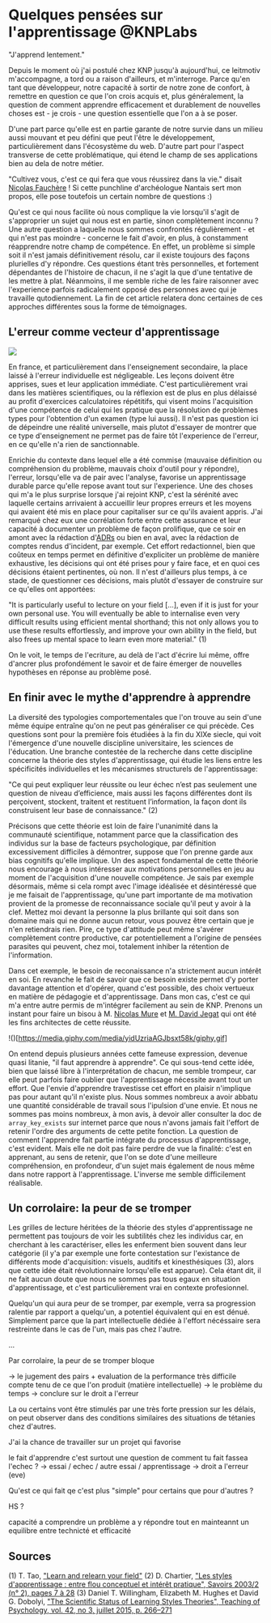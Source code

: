 # Quelques pensées sur l'apprentissage @KNPLabs

"J'apprend lentement."

Depuis le moment où j'ai postulé chez KNP jusqu'à aujourd'hui, ce leitmotiv
m'accompagne, a tord ou a raison d'ailleurs, et m'interroge. Parce qu'en tant
que développeur, notre capacité à sortir de notre zone de confort, à remettre en
question ce que l'on crois acquis et, plus généralement, la question de comment
apprendre efficacement et durablement de nouvelles choses est - je crois - une
question essentielle que l'on a à se poser.

D'une part parce qu'elle est en partie garante de notre survie dans un milieu aussi
mouvant et peu défini que peut l'être le développement, particulièrement dans
l'écosystème du web. D'autre part pour l'aspect transverse de cette problématique,
qui étend le champ de ses applications bien au dela de notre métier.

"Cultivez vous, c'est ce qui fera que vous réussirez dans la vie." disait
[Nicolas Fauchère](https://www.franceculture.fr/personne-nicolas-faucherre.html) !
Si cette punchline d'archéologue Nantais sert mon propos, elle pose toutefois un
certain nombre de questions :)

Qu'est ce qui nous facilite où nous complique la vie lorsqu'il s'agit de
s'approprier un sujet qui nous est en partie, sinon complètement inconnu ? Une
autre question a laquelle nous sommes confrontés régulièrement - et qui n'est pas
moindre - concerne le fait d'avoir, en plus, à constamment réapprendre notre champ
de compétence. En effet, un problème si simple soit il n'est jamais définitivement
résolu, car il existe toujours des façons plurielles d'y répondre. Ces questions
étant très personnelles, et fortement dépendantes de l'histoire de chacun, il ne
s'agit la que d'une tentative de les mettre à plat. Néanmoins, il me semble
riche de les faire raisonner avec l'experience parfois radicalement opposé des
personnes avec qui je travaille qutodiennement. La fin de cet article relatera
donc certaines de ces approches différentes sous la forme de témoignages.


## L'erreur comme vecteur d'apprentissage

![](https://img.devrant.com/devrant/rant/r_464533_gMBvP.jpg)

En france, et particulièrement dans l'enseignement secondaire, la place laissé
à l'erreur individuelle est négligeable. Les leçons doivent être apprises, sues
et leur application immédiate. C'est particulièrement vrai dans les matières
scientifiques, ou la réflexion est de plus en plus délaissé au profit d'exercices
calculatoires répétitifs, qui visent moins l'acquisition d'une compétence de celui
qui les pratique que la résolution de problèmes types pour l'obtention d'un examen
(type lui aussi). Il n'est pas question ici de dépeindre une réalité universelle,
mais plutot d'essayer de montrer que ce type d'enseignement ne permet pas de faire
tôt l'experience de l'erreur, en ce qu'elle n'a rien de sanctionnable.

Enrichie du contexte dans lequel elle a été commise (mauvaise définition ou
compréhension du problème, mauvais choix d'outil pour y répondre), l'erreur,
lorsqu'elle va de pair avec l'analyse, favorise un apprentissage durable parce
qu'elle repose avant tout sur l'experience. Une des choses qui m'a le plus
surprise lorsque j'ai rejoint KNP, c'est la sérénité avec laquelle certains
arrivaient à accueillir leur propres erreurs et les moyens qui avaient été mis
en place pour capitaliser sur ce qu'ils avaient appris. J'ai remarqué chez eux
une corrélation forte entre cette assurance et leur capacité à documenter un
problème de façon prolifique, que ce soir en amont avec la rédaction d'[ADRs](https://github.com/joelparkerhenderson/architecture_decision_record) ou bien en aval, avec la rédaction de comptes
rendus d'incident, par exemple. Cet effort redactionnel, bien que coûteux en
temps permet en définitive d'expliciter un problème de manière exhaustive, les
décisions qui ont été prises pour y faire face, et en quoi ces décisions étaient
pertinentes, où non. Il n'est d'ailleurs plus temps, à ce stade, de questionner
ces décisions, mais plutôt d'essayer de construire sur ce qu'elles ont apportées:

"It is particularly useful to lecture on your field [...], even if it is just for
your own personal use. You will eventually be able to internalise even very
difficult results using efficient mental shorthand; this not only allows you to
use these results effortlessly, and improve your own ability in the field, but
also frees up mental space to learn even more material." (1)

On le voit, le temps de l'ecriture, au delà de l'act d'écrire lui même, offre
d'ancrer plus profondément le savoir et de faire émerger de nouvelles hypothèses
en réponse au problème posé.


## En finir avec le mythe d'apprendre à apprendre

La diversité des typologies comportementales que l'on trouve au sein d'une même
équipe entraîne qu'on ne peut pas généraliser ce qui précède. Ces questions sont
pour la première fois étudiées à la fin du XIXe siecle, qui voit l'émergence
d'une nouvelle discipline universitaire, les sciences de l'éducation. Une branche
contestée de la recherche dans cette discipline concerne la théorie des styles
d'apprentissage, qui étudie les liens entre les spécificités individuelles et
les mécanismes structurels de l'apprentissage:

"Ce qui peut expliquer leur réussite ou leur échec n’est pas seulement une
question de niveau d’efficience, mais aussi les façons différentes dont ils
perçoivent, stockent, traitent et restituent l’information, la façon dont ils
construisent leur base de connaissance." (2)

Précisons que cette théorie est loin de faire l'unanimité dans la
communauté scientifique, notamment parce que la classification des individus sur
la base de facteurs psychologique, par définition excessivement difficiles à
démontrer, suppose que l'on prenne garde aux bias cognitifs qu'elle implique.
Un des aspect fondamental de cette théorie nous encourage à nous intéresser aux
motivations personnelles en jeu au moment de l'acquisition d'une nouvelle
compétence. Je sais par exemple désormais, même si cela rompt avec l'image idéalisée et
désintéressé que je me faisait de l'apprentissage, qu'une part importante de ma
motivation provient de la promesse de reconnaissance sociale qu'il peut y avoir
à la clef. Mettez moi devant la personne la plus brillante qui soit dans son
domaine mais qui ne donne aucun retour, vous pouvez être certain que je n'en
retiendrais rien. Pire, ce type d'attitude peut même s'avérer complètement contre
productive, car potentiellement a l'origine de pensées parasites qui peuvent, chez
moi, totalement inhiber la rétention de l'information.

Dans cet exemple, le besoin de reconaissance n'a strictement aucun intérêt en
soi. En revanche le fait de savoir que ce besoin existe permet d'y porter
davantage attention et d'opérer, quand c'est possible, des choix vertueux en
matière de pédagogie et d'apprentissage. Dans mon cas, c'est ce qui m'a entre
autre permis de m'intégrer facilement au sein de KNP. Prenons un instant pour
faire un bisou à M. [Nicolas Mure](https://github.com/nm2107) et [M. David Jegat](https://github.com/Djeg)
qui ont été les fins architectes de cette réussite.

!()[https://media.giphy.com/media/yidUzriaAGJbsxt58k/giphy.gif]

On entend depuis plusieurs années cette fameuse expression, devenue quasi
litanie, "il faut apprendre à apprendre". Ce qui sous-tend cette idée, bien que
laissé libre à l'interprétation de chacun, me semble trompeur, car elle peut
parfois faire oublier que l'apprentissage nécessite avant tout un effort.
Que l'envie d'apprendre travestisse cet effort en plaisir n'implique pas pour
autant qu'il n'existe plus. Nous sommes nombreux a avoir abbatu une quantité
considérable de travail sous l'ipulsion d'une envie. Et nous ne sommes pas moins
nombreux, à mon avis, à devoir aller consulter la doc de `array_key_exists` sur
internet parce que nous n'avons jamais fait l'effort de retenir l'ordre des
arguments de cette petite fonction. La question de comment l'apprendre fait
partie intégrate du processus d'apprentissage, c'est evident. Mais elle ne doit
pas faire perdre de vue la finalité: c'est en apprenant, au sens de retenir, que
l'on se dote d'une meilleure compréhension, en profondeur, d'un sujet mais
également de nous même dans notre rapport à l'apprentissage. L'inverse me semble
difficilement réalisable.


## Un corrolaire: la peur de se tromper

Les grilles de lecture héritées de la théorie des styles d'apprentissage ne
permettent pas toujours de voir les subtilités chez les individus car, en
cherchant à les caractériser, elles les enferment bien souvent dans leur catégorie
(il y'a par exemple une forte contestation sur l'existance de différents mode
d'acquisition: visuels, auditifs et kinesthésiques (3), alors que cette idée était
révolutionnaire lorsqu'elle est apparue). Cela étant dit, il ne fait aucun
doute que nous ne sommes pas tous egaux en situation d'apprentissage, et c'est
particulièrement vrai en contexte profesionnel.

Quelqu'un qui aura peur de se tromper, par exemple, verra sa progression ralentie
par rapport a quelqu'un, a potentiel équivalent qui en est dénué. Simplement
parce que la part intellectuelle dédiée à l'effort nécéssaire sera restreinte
dans le cas de l'un, mais pas chez l'autre.

...

Par corrolaire, la peur de se tromper bloque

-> le jugement des pairs + evaluation de la performance très difficile compte tenu de ce que l'on produit (matière intellectuelle)
-> le problème du temps
-> conclure sur le droit a l'erreur


La ou certains vont être stimulés par une très forte pression sur les délais, on
peut observer dans des conditions similaires des situations de tétanies chez
d'autres.

J'ai la chance de travailler sur un projet qui favorise


le fait d'apprendre c'est surtout une question de comment tu fait fassea l'echec ?
-> essai / echec / autre essai / apprentissage
-> droit a l'erreur (eve)





Qu'est ce qui fait qe c'est plus "simple" pour certains que pour d'autres ?

HS ?

capacité a comprendre un problème
a y répondre
tout en mainteannt un equilibre entre technicté et efficacité


## Sources

(1) T. Tao, ["Learn and relearn your field"](https://terrytao.wordpress.com/career-advice/learn-and-relearn-your-field/)
(2) D. Chartier, ["Les styles d'apprentissage : entre flou conceptuel et intérêt pratique", Savoirs 2003/2 (n° 2), pages 7 à 28](https://www.cairn.info/revue-savoirs-2003-2-page-7.htm)
(3) Daniel T. Willingham, Elizabeth M. Hughes et David G. Dobolyi, ["The Scientific Status of Learning Styles Theories", Teaching of Psychology, vol. 42, no 3,‎ juillet 2015, p. 266–271](https://www.researchgate.net/publication/278666610_The_Scientific_Status_of_Learning_Styles_Theories)
